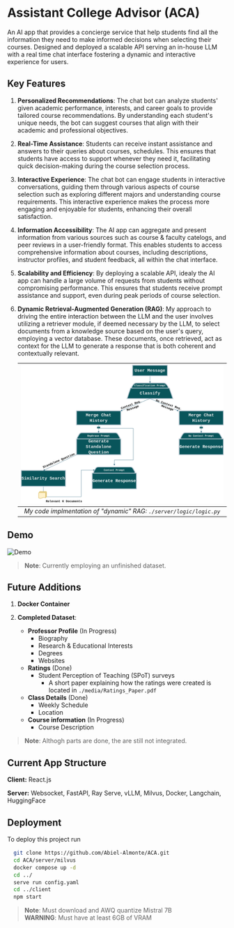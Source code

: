 
# Assistant College Advisor (ACA)

An AI app that provides a concierge service that help students find all the information they need to make informed decisions when selecting their courses.
Designed and deployed a scalable API serving an in-house LLM with a real time chat interface fostering a dynamic and interactive experience for users.

## Key Features
1. **Personalized Recommendations**: The chat bot can analyze students' given academic performance, interests, and career goals to provide tailored course recommendations. By understanding each student's unique needs, the bot can suggest courses that align with their academic and professional objectives.

2. **Real-Time Assistance**: Students can receive instant assistance and answers to their queries about courses, schedules. This ensures that students have access to support whenever they need it, facilitating quick decision-making during the course selection process.

3. **Interactive Experience**: The chat bot can engage students in interactive conversations, guiding them through various aspects of course selection such as exploring different majors and understanding course requirements. This interactive experience makes the process more engaging and enjoyable for students, enhancing their overall satisfaction.

4. **Information Accessibility**: The AI app can aggregate and present information from various sources such as course & faculty catelogs, and peer reviews in a user-friendly format. This enables students to access comprehensive information about courses, including descriptions, instructor profiles, and student feedback, all within the chat interface.

5. **Scalability and Efficiency**: By deploying a scalable API, idealy the AI app can handle a large volume of requests from students without compromising performance. This ensures that students receive prompt assistance and support, even during peak periods of course selection.

6. **Dynamic Retrieval-Augmented Generation (RAG)**: My approach to driving the entire interaction between the LLM and the user involves utilizing a retriever module, if deemed necessary by the LLM, to select documents from a knowledge source based on the user's query, employing a vector database. These documents, once retrieved, act as context for the LLM to generate a response that is both coherent and contextually relevant.

    |![Dynamic RAG](./media/logic_workflow.png "Implmented in logic.py")|
    |:--:|
    |*My code implmentation of "dynamic" RAG: ```./server/logic/logic.py```*|

## Demo
![Demo](./media/Fullstack_Update2.gif)

>**Note**:
>Currently employing an unfinished dataset.

## Future Additions
1. **Docker Container**

2. **Completed Dataset**:
    - **Professor Profile** (In Progress)
        - Biography
        - Research & Educational Interests
        - Degrees
        - Websites
    - **Ratings** (Done)
        - Student Perception of Teaching  (SPoT) surveys
            - A short paper explaining how the ratings were created is located in  ```./media/Ratings_Paper.pdf```
    - **Class Details** (Done)
        - Weekly Schedule
        - Location
    - **Course information** (In Progress)
        - Course Description 

>**Note**: 
>Althogh parts are done, the are still not integrated.

## Current App Structure

**Client:** React.js

**Server:** Websocket, FastAPI, Ray Serve, vLLM, Milvus, Docker, Langchain, HuggingFace


## Deployment

To deploy this project run

```bash
  git clone https://github.com/Abiel-Almonte/ACA.git
  cd ACA/server/milvus
  docker compose up -d
  cd ../
  serve run config.yaml
  cd ../client
  npm start
```
>**Note**: 
>Must download and AWQ quantize Mistral 7B \
>**WARNING**:
>Must have at least 6GB of VRAM

